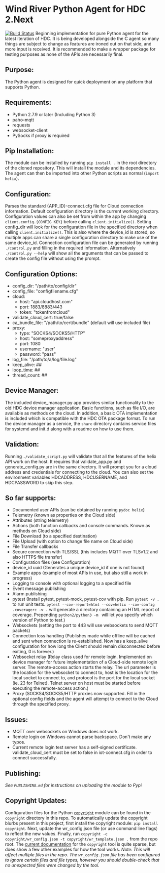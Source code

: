 Wind River Python Agent for HDC 2.Next
======================================
[![Build Status](https://travis-ci.com/Wind-River/hdc-python.svg?token=yc4Y8jiCm8qEF3kCTkqZ&branch=master?branch=master)](https://travis-ci.com/Wind-River/hdc-python)
Beginning implementation for pure Python agent for the latest iteration of HDC.
It is being developed alongside the C agent so many things are subject to change
as features are ironed out on that side, and more input is received. It is
recommended to make a wrapper package for testing purposes as none of the APIs
are necessarily final.

Purpose:
--------
The Python agent is designed for quick deployment on any platform that supports
Python.

Requirements:
-------------
- Python 2.7.9 or later (Including Python 3)
- paho-mqtt
- requests
- websocket-client
- PySocks if proxy is required

Pip Installation:
-----------------
The module can be installed by running `pip install .` in the root directory of
the cloned repository. This will install the module and its dependencies. The
agent can then be imported into other Python scripts as normal (`import helix`).

Configuration:
--------------
Parses the standard {APP_ID}-connect.cfg file for Cloud connection information.
Default configuration directory is the current working directory. Configuration
values can also be set from within the app by changing
`client.config.{CONFIG_KEY}` before calling `client.initialize()`. Setting
config_dir will look for the configuration file in the specified directory when
calling `client.initialize()`. This is also where the device_id is stored, so
multiple apps can share a single configuration directory to make use of the same
device_id.
Connection configuration file can be generated by running `./control.py` and
filling in the required information. Alternatively `./control.py --help` will
show all the arguments that can be passed to create the config file without
using the prompt.

Configuration Options:
----------------------
- config_dir: "/path/to/config/dir"
- config_file: "configfilename.cfg"
- cloud:
  - host: "api.cloudhost.com"
  - port: 1883/8883/443
  - token: "tokenfromcloud"
- validate_cloud_cert: true/false
- ca_bundle_file: "/path/to/cert/bundle" (default will use included file)
- proxy:
  - type: "SOCKS4/SOCKS5/HTTP"
  - host: "someproxyaddress"
  - port: 1080
  - username: "user"
  - password: "pass"
- log_file: "/path/to/a/log/file.log"
- keep_alive: ##
- loop_time: ##
- thread_count: ##

Device Manager:
---------------
The included device_manager.py app provides similar functionality to the old HDC
device manager application. Basic functions, such as file I/O, are available as
methods on the cloud. In addition, a basic OTA implementation is included which
is compatible with the HDC OTA package format. To run the device manager as a
service, the `share` directory contains service files for systemd and init.d
along with a readme on how to use them.

Validation:
-----------
Running `./validate_script.py` will validate that all the features of the helix
API work on the host. It requires that validate_app.py and generate_config.py
are in the same directory. It will prompt you for a cloud address and
credentials for connecting to the cloud. You can also set the environment
variables HDCADDRESS, HDCUSERNAME, and HDCPASSWORD to skip this step.

So far supports:
----------------
- Documented user APIs (can be obtained by running `pydoc helix`)
- Telemetry (known as properties on the Cloud side)
- Attributes (string telemetry)
- Actions (both function callbacks and console commands. Known as methods on
  Cloud side)
- File Download (to a specified destination)
- File Upload (with option to change file name on Cloud side)
- File Transfer callbacks
- Secure connection with TLS/SSL (this includes MQTT over TLSv1.2 and also HTTPS
  file transfer)
- Configuration files (see Configuration)
- device_id uuid (Generates a unique device_id if one is not found)
- Example apps (example of most APIs in use, but also still a work in progress)
- Logging to console with optional logging to a specified file
- Event message publishing
- Alarm publishing
- pytest (Install pytest, pytest-mock, pytest-cov with pip. Run `pytest -v .` to
  run unit tests.  `pytest --cov-report=html --cov=helix --cov-config 
  .coveragerc -v .` will generate a directory containing an HTML report of 
  coverage. Prepending `python2/python3 -m ` will let you specify which version
  of Python to test.)
- Websockets (setting the port to 443 will use websockets to send MQTT packets)
- Connection loss handling (Publishes made while offline will be cached and sent
  when connection is re-established. Now has a keep_alive configuration for how
  long the Client should remain disconnected before exiting, 0 is forever.)
- Websocket relay (Relay class used for remote login. Implemented on device
  manager for future implementation of a Cloud-side remote login server. The
  remote-access action starts the relay. The url parameter is the location for
  the websocket to connect to, host is the location for the local socket to
  connect to, and protocol is the port for the local socket (ie. 23 for Telnet).
  Telnet server on host must be started before executing the remote-access
  action.)
- Proxy (SOCKS4/SOCKS5/HTTP proxies now supported. Fill in the optional config
  fields and the agent will attempt to connect to the Cloud through the
  specified proxy.

Issues:
-------
- MQTT over websockets on Windows does not work.
- Remote login on Windows cannot parse backspace. Don't make any typos.
- Current remote login test server has a self-signed certificate.
  validate_cloud_cert must be set to false in iot-connect.cfg in order to
  connect successfully.

Publishing:
-----------
*See `PUBLISHING.md` for instructions on uploading the module to Pypi*

Copyright Updates:
------------------
Configuration files for the Python [`copyright`](https://github.com/rsmz/copyright) module can be found in the
`copyright` directory in this repo. To automatically update the copyright
blurbs present in this project, first install the copyright module:
`pip install copyright`. Next, update the wr_config.json file (or use command
line flags) to reflect the new values. Finally, run `copyright -c
copyright/wr_config.json -t copyright/wr_template.json .` from the repo root.
The [current documentation](https://github.com/rsmz/copyright) for the `copyright` tool is quite sparse, but does show a few other examples for how the
tool works.
*Note: This will affect multiple files in the repo. The `wr_config.json` file
has been configured to ignore certain files and file types, however you should
double-check that no unexpected files were changed by the tool.*
